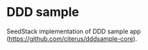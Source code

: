 # DDD sample

SeedStack implementation of DDD sample app (https://github.com/citerus/dddsample-core).
